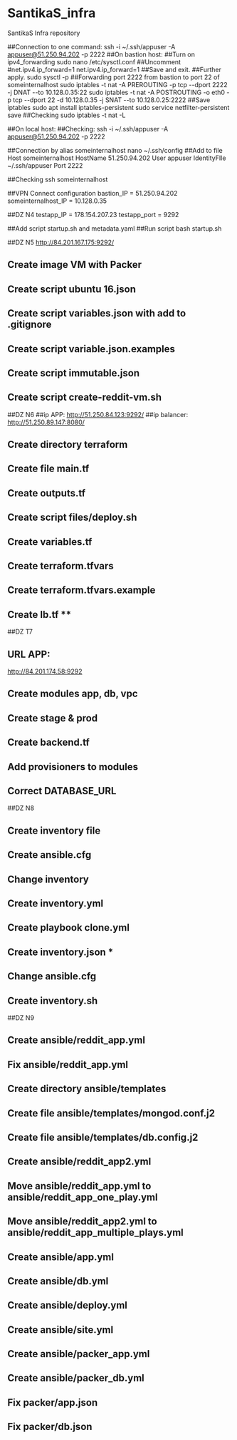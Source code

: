 # SantikaS_infra
SantikaS Infra repository

##Connection to one command: ssh -i ~/.ssh/appuser -A appuser@51.250.94.202 -p 2222
##On bastion host:
##Turn on ipv4_forwarding
sudo nano /etc/sysctl.conf
##Uncomment #net.ipv4.ip_forward=1
net.ipv4.ip_forward=1
##Save and exit.
##Further apply.
sudo sysctl -p
##Forwarding port 2222 from bastion to port 22 of someinternalhost
sudo iptables -t nat -A PREROUTING -p tcp --dport 2222 -j DNAT --to 10.128.0.35:22
sudo iptables -t nat -A POSTROUTING -o eth0 -p tcp --dport 22 -d 10.128.0.35 -j SNAT --to 10.128.0.25:2222
##Save iptables
sudo apt install iptables-persistent
sudo service netfilter-persistent save
##Checking
sudo iptables -t nat -L

##On local host:
##Checking:
ssh -i ~/.ssh/appuser -A appuser@51.250.94.202 -p 2222

##Connection by alias someinternalhost
nano ~/.ssh/config
##Add to file
Host someinternalhost
    HostName 51.250.94.202
    User appuser
    IdentityFIle ~/.ssh/appuser
    Port 2222

##Checking
ssh someinternalhost


##VPN Connect configuration
bastion_IP = 51.250.94.202
someinternalhost_IP = 10.128.0.35

##DZ N4
testapp_IP = 178.154.207.23
testapp_port = 9292

##Add script startup.sh and metadata.yaml
##Run script
bash startup.sh


##DZ N5
http://84.201.167.175:9292/
## Create image VM with Packer
## Create script ubuntu 16.json
## Create script variables.json with add to .gitignore
## Create script variable.json.examples
## Create script immutable.json
## Create script create-reddit-vm.sh

##DZ N6
##ip APP:
http://51.250.84.123:9292/
##ip balancer:
http://51.250.89.147:8080/
## Create directory terraform
## Create file main.tf
## Create outputs.tf
## Create script files/deploy.sh
## Create variables.tf
## Create terraform.tfvars
## Create terraform.tfvars.example
## Create lb.tf **

##DZ Т7
## URL APP:
http://84.201.174.58:9292
## Create modules app, db, vpc
## Create stage & prod
## Create backend.tf
## Add provisioners to modules
## Correct DATABASE_URL

##DZ N8
## Create inventory file
## Create ansible.cfg
## Change inventory
## Create inventory.yml
## Create playbook clone.yml
## Create inventory.json *
## Change ansible.cfg
## Create inventory.sh

##DZ N9
## Create ansible/reddit_app.yml
## Fix ansible/reddit_app.yml
## Create directory ansible/templates
## Create file ansible/templates/mongod.conf.j2
## Create file ansible/templates/db.config.j2
## Create ansible/reddit_app2.yml
## Move ansible/reddit_app.yml to ansible/reddit_app_one_play.yml
## Move ansible/reddit_app2.yml to ansible/reddit_app_multiple_plays.yml
## Create ansible/app.yml
## Create ansible/db.yml
## Create ansible/deploy.yml
## Create ansible/site.yml
## Create ansible/packer_app.yml
## Create ansible/packer_db.yml
## Fix packer/app.json
## Fix packer/db.json
